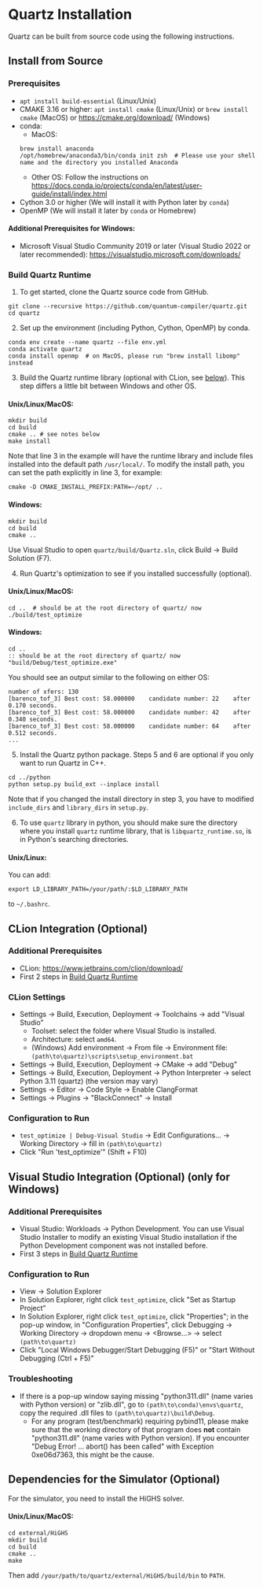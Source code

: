 # Quartz Installation

Quartz can be built from source code using the following instructions.

## Install from Source

### Prerequisites

* `apt install build-essential` (Linux/Unix)
* CMAKE 3.16 or higher: `apt install cmake` (Linux/Unix) or `brew install cmake` (MacOS)
  or https://cmake.org/download/ (Windows)
* conda:
    * MacOS:
    ```
    brew install anaconda
    /opt/homebrew/anaconda3/bin/conda init zsh  # Please use your shell name and the directory you installed Anaconda
    ```
    * Other OS: Follow the instructions on https://docs.conda.io/projects/conda/en/latest/user-guide/install/index.html
* Cython 3.0 or higher (We will install it with Python later by `conda`)
* OpenMP (We will install it later by `conda` or Homebrew)

#### Additional Prerequisites for Windows:

* Microsoft Visual Studio Community 2019 or later (Visual Studio 2022 or later
  recommended): https://visualstudio.microsoft.com/downloads/

### Build Quartz Runtime

1. To get started, clone the Quartz source code from GitHub.

```shell
git clone --recursive https://github.com/quantum-compiler/quartz.git
cd quartz
```

2. Set up the environment (including Python, Cython, OpenMP) by conda.

```shell
conda env create --name quartz --file env.yml
conda activate quartz
conda install openmp  # on MacOS, please run "brew install libomp" instead
```

3. Build the Quartz runtime library (optional with CLion, see [below](INSTALL.md#clion-integration-optional)). This step
   differs a little bit between Windows and other OS.

#### Unix/Linux/MacOS:

```shell
mkdir build
cd build
cmake .. # see notes below
make install
```

Note that line 3 in the example will have the runtime library and include files installed into the default
path `/usr/local/`. To modify the install path, you can set the path explicitly in line 3, for example:

```shell
cmake -D CMAKE_INSTALL_PREFIX:PATH=~/opt/ ..
```

#### Windows:

```batch
mkdir build
cd build
cmake ..
```

Use Visual Studio to open `quartz/build/Quartz.sln`, click Build -> Build Solution (F7).

4. Run Quartz's optimization to see if you installed successfully (optional).

#### Unix/Linux/MacOS:

```shell
cd ..  # should be at the root directory of quartz/ now
./build/test_optimize
```

#### Windows:

```batch
cd ..
:: should be at the root directory of quartz/ now
"build/Debug/test_optimize.exe"
```

You should see an output similar to the following on either OS:

```
number of xfers: 130
[barenco_tof_3] Best cost: 58.000000    candidate number: 22    after 0.170 seconds.
[barenco_tof_3] Best cost: 58.000000    candidate number: 42    after 0.340 seconds.
[barenco_tof_3] Best cost: 58.000000    candidate number: 64    after 0.512 seconds.
...
```

5. Install the Quartz python package. Steps 5 and 6 are optional if you only want to run Quartz in C++.

```shell
cd ../python
python setup.py build_ext --inplace install
```

Note that if you changed the install directory in step 3, you have to modified `include_dirs` and `library_dirs`
in `setup.py`.

6. To use `quartz` library in python, you should make sure the directory where you install `quartz` runtime library,
   that is `libquartz_runtime.so`, is in Python's searching directories.

#### Unix/Linux:

You can add:

```shell
export LD_LIBRARY_PATH=/your/path/:$LD_LIBRARY_PATH
```

to `~/.bashrc`.

## CLion Integration (Optional)

### Additional Prerequisites

* CLion: https://www.jetbrains.com/clion/download/
* First 2 steps in [Build Quartz Runtime](INSTALL.md#build-quartz-runtime)

### CLion Settings

- Settings -> Build, Execution, Deployment -> Toolchains -> add "Visual Studio"
    - Toolset: select the folder where Visual Studio is installed.
    - Architecture: select `amd64`.
    - (Windows) Add environment -> From file -> Environment file: `(path\to\quartz)\scripts\setup_environment.bat`
- Settings -> Build, Execution, Deployment -> CMake -> add "Debug"
- Settings -> Build, Execution, Deployment -> Python Interpreter -> select Python 3.11 (quartz) (the version may vary)
- Settings -> Editor -> Code Style -> Enable ClangFormat
- Settings -> Plugins -> "BlackConnect" -> Install

### Configuration to Run

- `test_optimize | Debug-Visual Studio` -> Edit Configurations... -> Working Directory -> fill in `(path\to\quartz)`
- Click "Run 'test_optimize'" (Shift + F10)

## Visual Studio Integration (Optional) (only for Windows)

### Additional Prerequisites

* Visual Studio: Workloads -> Python Development. You can use Visual Studio Installer to modify an existing Visual
  Studio installation if the Python Development component was not installed before.
* First 3 steps in [Build Quartz Runtime](INSTALL.md#build-quartz-runtime)

### Configuration to Run

- View -> Solution Explorer
- In Solution Explorer, right click `test_optimize`, click "Set as Startup Project"
- In Solution Explorer, right click `test_optimize`, click "Properties"; in the pop-up window, in "Configuration
  Properties", click Debugging -> Working Directory -> dropdown menu -> <Browse...> -> select `(path\to\quartz)`
- Click "Local Windows Debugger/Start Debugging (F5)" or "Start Without Debugging (Ctrl + F5)"

### Troubleshooting

- If there is a pop-up window saying missing "python311.dll" (name varies with Python version) or "zlib.dll", go
  to `(path\to\conda)\envs\quartz`, copy the required .dll files to `(path\to\quartz)\build\Debug`.
    - For any program (test/benchmark) requiring pybind11, please make sure that the working directory of that program
      does **not** contain "python311.dll" (name varies with Python version). If you encounter "Debug Error! ... abort()
      has been called" with Exception 0xe06d7363, this might be the cause.

## Dependencies for the Simulator (Optional)

For the simulator, you need to install the HiGHS solver.

#### Unix/Linux/MacOS:

```shell
cd external/HiGHS
mkdir build
cd build
cmake ..
make
```

Then add `/your/path/to/quartz/external/HiGHS/build/bin` to `PATH`.
